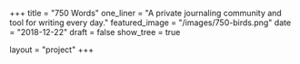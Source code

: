 +++
title = "750 Words"
one_liner = "A private journaling community and tool for writing every day."
featured_image = "/images/750-birds.png"
date = "2018-12-22"
draft = false
show_tree = true

layout = "project"
+++
